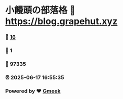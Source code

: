# 小饅頭の部落格 :link: https://blog.grapehut.xyz 
### :page_facing_up: [16](https://blog.grapehut.xyz/tag.html) 
### :speech_balloon: 1 
### :hibiscus: 97335 
### :alarm_clock: 2025-06-17 16:55:35 
### Powered by :heart: [Gmeek](https://github.com/Meekdai/Gmeek)

